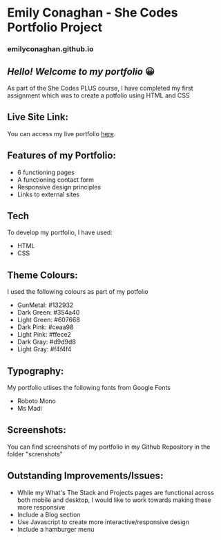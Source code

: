 # Emily Conaghan - She Codes Portfolio Project
### emilyconaghan.github.io
## _Hello! Welcome to my portfolio_ 😀


As part of the She Codes PLUS course, I have completed my first assignment which was to create a potfolio using HTML and CSS

## Live Site Link:
You can access my live portfolio [here](https://emilyconaghan.github.io/).

## Features of my Portfolio:
- 6 functioning pages
- A functioning contact form
- Responsive design principles
- Links to external sites

## Tech
To develop my portfolio, I have used:
- HTML
- CSS

## Theme Colours: 
I used the following colours as part of my potfolio
- GunMetal: #132932
- Dark Green: #354a40
- Light Green: #607668
- Dark Pink: #ceaa98
- Light Pink: #ffece2
- Dark Gray: #d9d9d8
- Light Gray: #f4f4f4

## Typography:
My portfolio utlises the following fonts from Google Fonts
- Roboto Mono
- Ms Madi

## Screenshots:
You can find screenshots of my portfolio in my Github Repository in the folder "screnshots"

## Outstanding Improvements/Issues:
- While my What's The Stack and Projects pages are functional across both mobile and desktop, I would like to work towards making these more responsive
- Include a Blog section
- Use Javascript to create more interactive/responsive design
- Include a hamburger menu
